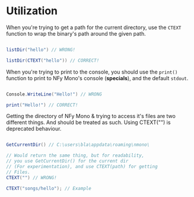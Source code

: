 # Utilization

When you're trying to get a path for the current directory, use the `CTEXT` function to wrap the binary's path around the given path.

```cs

listDir("hello") // WRONG!

listDir(CTEXT("hello")) // CORRECT!

```

When you're trying to print to the console, you should use the `print()` function to print to NFy Mono's console (**specials**), and the default `stdout`.

```cs

Console.WriteLine("Hello!") // WRONG

print("Hello!") // CORRECT!

```

Getting the directory of NFy Mono & trying to access it's files are two different things. And should be
treated as such. Using CTEXT("") is deprecated behaviour.

```cs

GetCurrentDir() // C:\users\bla\appdata\roaming\nmono\

// Would return the same thing, but for readability,
// you use GetCurrentDir() for the current dir
// (For experimentation), and use CTEXT(path) for getting
// Files.
CTEXT("") // WRONG!

CTEXT("songs/hello"); // Example

```

